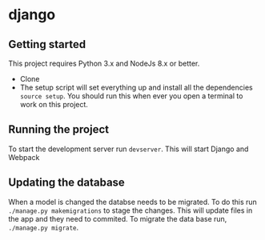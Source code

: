# django

## Getting started

This project requires Python 3.x and NodeJs 8.x or better.

* Clone
* The setup script will set everything up and install all the dependencies
`source setup`. You should run this when ever you open a terminal to
work on this project.

## Running the project

To start the development server run `devserver`. This will start Django and
Webpack

## Updating the database

When a model is changed the databse needs to be migrated. To do this run
`./manage.py makemigrations` to stage the changes. This will update files in
the app and they need to commited. To migrate the data base run,
`./manage.py migrate`.
